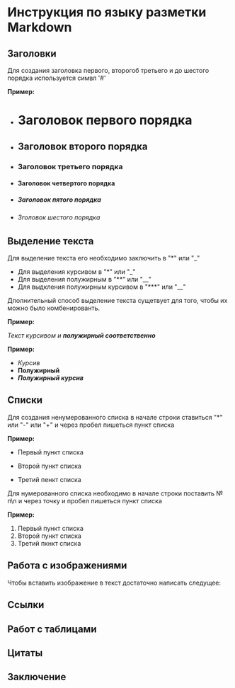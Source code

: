 # Инструкция по языку разметки Markdown

## Заголовки
Для создания заголовка первого, второгоб третьего и до шестого порядка используется симвл '#'

**Пример:**
* # Заголовок первого порядка
* ## Заголовок второго порядка
* ### Заголовок третьего порядка
* #### Заголовок четвертого порядка
* ##### Заголовок пятого порядка
* ###### Зголовок шестого порядка

## Выделение текста
Для выделение текста его необходимо заключить в "*" или "_"

* Для выделения курсивом в "*" или "_"
* Для выделения полужирным в "**" или "__"
* Для выдкления полужирным курсивом в "***" или "__"

Дполнительный способ выделение текста сущетвует для того, чтобы их можно было комбенированть.

**Пример:**

_Текст курсивом и **полужирный соответственно**_

**Пример:**
* *Курсив*
* **Полужирный**
* ***Полужирный курсив***
 
## Списки
Для создания ненумерованного списка в начале строки ставиться "*" или "-" или "+" и через пробел пишеться пункт списка

**Пример:**
- Первый пункт списка
* Второй пункт списка 
+ Третий пенкт списка

Для нумерованного списка необходимо в начале строки поставить № п\п и через точку и пробел пишеться пункт списка

**Пример:** 
1. Первый пункт списка
2. Второй пункт списка
3. Третий пкнкт списка

## Работа с изображениями

Чтобы вставить изображение в текст достаточно написать следущее: ![]()

## Cсылки

## Работ с таблицами

## Цитаты

## Заключение